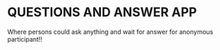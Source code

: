 # QUESTIONS AND ANSWER APP

<p> Where persons could ask anything and wait for answer for anonymous participant!! </p>
